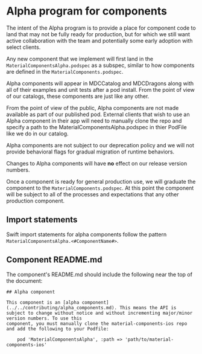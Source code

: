 # Alpha program for components

The intent of the Alpha program is to provide a place for component code to land that may not be
fully ready for production, but for which we still want active collaboration with the team and
potentially some early adoption with select clients.

Any new component that we implement will first land in the `MaterialComponentsAlpha.podspec` as a
subspec, similar to how components are defined in the `MaterialComponents.podspec`.

Alpha components will appear in MDCCatalog and MDCDragons along with all of their examples and unit
tests after a pod install. From the point of view of our catalogs, these components are just like
any other.

From the point of view of the public, Alpha components are not made available as part of our
published pod. External clients that wish to use an Alpha component in their app will need to
manually clone the repo and specify a path to the MaterialComponentsAlpha.podspec in thier PodFile
like we do in our catalog.

Alpha components are not subject to our deprecation policy and we will not provide behavioral flags
for gradual migration of runtime behaviors.

Changes to Alpha components will have **no** effect on our release version numbers.

Once a component is ready for general production use, we will graduate the component to the
`MaterialComponents.podspec`. At this point the component will be subject to all of the processes
and expectations that any other production component.

## Import statements

Swift import statements for alpha components follow the pattern `MaterialComponentsAlpha.<#ComponentName#>`.

## Component README.md

The component's README.md should include the following near the top of the document:

```
## Alpha component

This component is an [alpha component](../../contributing/alpha_components.md). This means the API is
subject to change without notice and without incrementing major/minor version numbers. To use this
component, you must manually clone the material-components-ios repo and add the following to your Podfile:

    pod 'MaterialComponentsAlpha', :path => 'path/to/material-components-ios'
```
